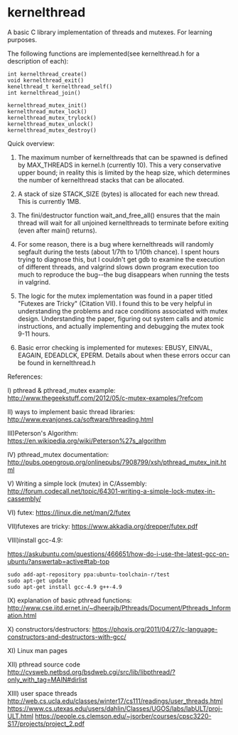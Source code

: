 # kernelthread
A basic C library implementation of threads and mutexes. For learning purposes.

The following functions are implemented(see kernelthread.h for a description of each): 

	int kernelthread_create()
	void kernelthread_exit()
	kenelthread_t kernelthread_self()
	int kernelthread_join()

	kernelthread_mutex_init()
	kernelthread_mutex_lock()
	kernelthread_mutex_trylock()
	kernelthread_mutex_unlock()
	kernelthread_mutex_destroy()

Quick overview:

  1) The maximum number of kernelthreads that can be spawned is defined by MAX_THREADS in kernel.h (currently 10). This a very conservative upper bound; in reality this is limited by the heap size, which determines the number of kernelthread stacks that can be allocated.
  
  2) A stack of size STACK_SIZE (bytes) is allocated for each new thread. This is currently 1MB.
  
  3) The fini/destructor function wait_and_free_all() ensures that the main thread will wait for all unjoined kernelthreads to terminate before exiting (even after main() returns).
  
  4) For some reason, there is a bug where kernelthreads will randomly segfault during the tests (about 1/7th to 1/10th chance). I spent hours trying to diagnose this, but I couldn't get gdb to examine the execution of different threads, and valgrind slows down program execution too much to reproduce the bug--the bug disappears when running the tests in valgrind.

  5) The logic for the mutex implementation was found in a paper titled "Futexes are Tricky" (Citation VII). I found this to be very helpful in understanding the problems and race conditions associated with mutex design. Understanding the paper, figuring out system calls and atomic instructions, and actually implementing and debugging the mutex took 9-11 hours.

  6) Basic error checking is implemented for mutexes: EBUSY, EINVAL, EAGAIN, EDEADLCK, EPERM. Details about when these errors occur can be found in kernelthread.h
  
References:

I)	pthread & pthread_mutex example:
	http://www.thegeekstuff.com/2012/05/c-mutex-examples/?refcom

II)	ways to implement basic thread libraries:
	http://www.evanjones.ca/software/threading.html

III)Peterson's Algorithm:
	https://en.wikipedia.org/wiki/Peterson%27s_algorithm

IV)	pthread_mutex documentation:
	http://pubs.opengroup.org/onlinepubs/7908799/xsh/pthread_mutex_init.html

V)	Writing a simple lock (mutex) in C/Assembly:
	http://forum.codecall.net/topic/64301-writing-a-simple-lock-mutex-in-cassembly/

VI)	futex:
	https://linux.die.net/man/2/futex

VII)futexes are tricky:
	https://www.akkadia.org/drepper/futex.pdf

VIII)install gcc-4.9:

https://askubuntu.com/questions/466651/how-do-i-use-the-latest-gcc-on-ubuntu?answertab=active#tab-top

	sudo add-apt-repository ppa:ubuntu-toolchain-r/test
	sudo apt-get update
	sudo apt-get install gcc-4.9 g++-4.9

IX) explanation of basic pthread functions:
	http://www.cse.iitd.ernet.in/~dheerajb/Pthreads/Document/Pthreads_Information.html

X) constructors/destructors:
	https://phoxis.org/2011/04/27/c-language-constructors-and-destructors-with-gcc/

XI) Linux man pages

XII) pthread source code
	http://cvsweb.netbsd.org/bsdweb.cgi/src/lib/libpthread/?only_with_tag=MAIN#dirlist

XIII) user space threads
	http://web.cs.ucla.edu/classes/winter17/cs111/readings/user_threads.html
	https://www.cs.utexas.edu/users/dahlin/Classes/UGOS/labs/labULT/proj-ULT.html
	https://people.cs.clemson.edu/~jsorber/courses/cpsc3220-S17/projects/project_2.pdf
